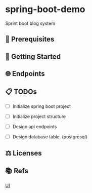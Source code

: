# spring-boot-demo

Sprint boot blog system

## 🔧 Prerequisites

## 🚀 Getting Started

## 🌐 Endpoints

## 📋 TODOs

- [ ] Initialize spring boot project

- [ ] Initialize project structure

- [ ] Design api endpoints

- [ ] Design database table. (postgresql)

## ⚖️ Licenses

## 📚 Refs

[UI](https://www.figma.com/community/file/1235152009438565697)
